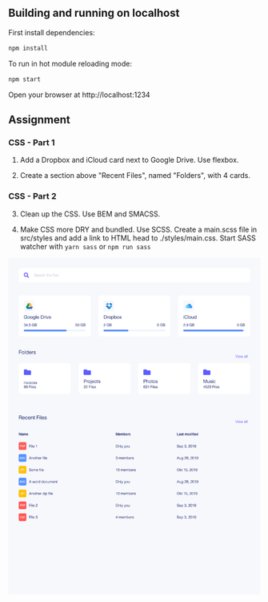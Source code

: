 ## Building and running on localhost

First install dependencies:

```sh
npm install
```

To run in hot module reloading mode:

```sh
npm start
```

Open your browser at http://localhost:1234

## Assignment

### CSS - Part 1

1. Add a Dropbox and iCloud card next to Google Drive. Use flexbox.

2. Create a section above "Recent Files", named "Folders", with 4 cards.

### CSS - Part 2

3. Clean up the CSS. Use BEM and SMACSS.

4. Make CSS more DRY and bundled. Use SCSS. Create a main.scss file in src/styles and add a link to HTML head to ./styles/main.css. Start SASS watcher with `yarn sass` or `npm run sass`

![result](result.png)